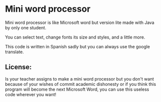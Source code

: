 # Mini word processor

Mini word processor is like Microsoft word but version lite made with Java by only one student.

You can select text, change fonts its size and styles, and a little more.

This code is written in Spanish sadly but you can always use the google translate.

## License:
Is your teacher assigns to make a mini word processor but you don't want because of your wishes of commit academic dishonesty or if you think this program will become the next Microsoft Word, you can use this useless code wherever you want!
